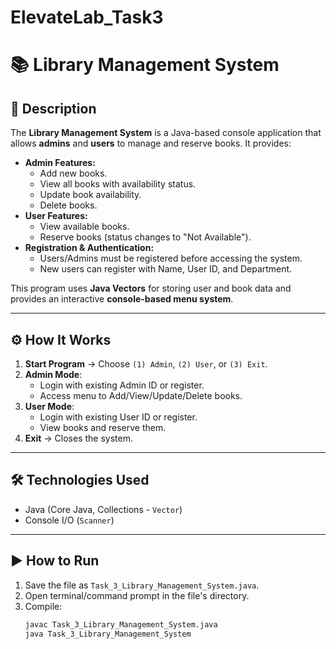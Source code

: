 # ElevateLab_Task3
# 📚 Library Management System

## 📌 Description
The **Library Management System** is a Java-based console application that allows **admins** and **users** to manage and reserve books. It provides:
- **Admin Features:**
  - Add new books.
  - View all books with availability status.
  - Update book availability.
  - Delete books.
- **User Features:**
  - View available books.
  - Reserve books (status changes to "Not Available").
- **Registration & Authentication:**
  - Users/Admins must be registered before accessing the system.
  - New users can register with Name, User ID, and Department.

This program uses **Java Vectors** for storing user and book data and provides an interactive **console-based menu system**.

---

## ⚙️ How It Works
1. **Start Program** → Choose `(1) Admin`, `(2) User`, or `(3) Exit`.
2. **Admin Mode**:
   - Login with existing Admin ID or register.
   - Access menu to Add/View/Update/Delete books.
3. **User Mode**:
   - Login with existing User ID or register.
   - View books and reserve them.
4. **Exit** → Closes the system.

---

## 🛠 Technologies Used
- Java (Core Java, Collections - `Vector`)
- Console I/O (`Scanner`)

---

## ▶️ How to Run
1. Save the file as `Task_3_Library_Management_System.java`.
2. Open terminal/command prompt in the file's directory.
3. Compile:
   ```bash
   javac Task_3_Library_Management_System.java
   java Task_3_Library_Management_System

